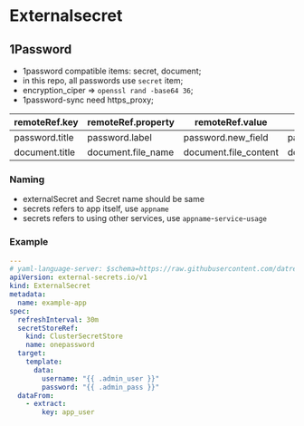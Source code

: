 # Externalsecret

## 1Password

- 1password compatible items: secret, document;
- in this repo, all passwords use `secret` item;
- encryption_ciper => `openssl rand -base64 36`;
- 1password-sync need https_proxy;

| remoteRef.key  | remoteRef.property | remoteRef.value       | ignored                     |
| -------------- | ------------------ | --------------------- | --------------------------- |
| password.title | password.label     | password.new_field    | password.section/notes/tags |
| document.title | document.file_name | document.file_content | document.section/notes/tags |

### Naming

- externalSecret and Secret name should be same
- secrets refers to app itself, use `appname`
- secrets refers to using other services, use `appname`-`service`-`usage`

### Example

```yaml
---
# yaml-language-server: $schema=https://raw.githubusercontent.com/datreeio/CRDs-catalog/main/external-secrets.io/externalsecret_v1.json
apiVersion: external-secrets.io/v1
kind: ExternalSecret
metadata:
  name: example-app
spec:
  refreshInterval: 30m
  secretStoreRef:
    kind: ClusterSecretStore
    name: onepassword
  target:
    template:
      data:
        username: "{{ .admin_user }}"
        password: "{{ .admin_pass }}"
  dataFrom:
    - extract:
        key: app_user
```
